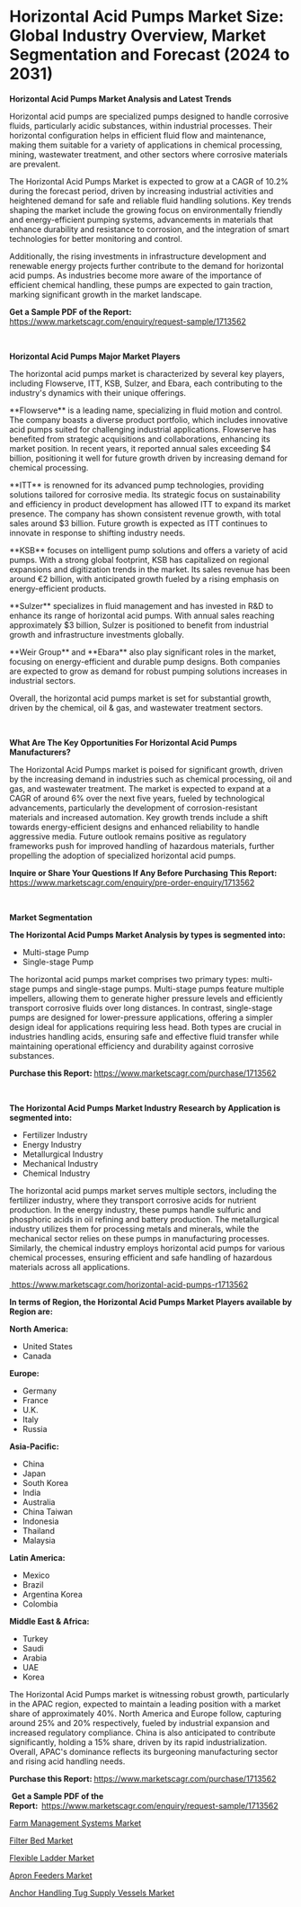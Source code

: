 <p><h1>Horizontal Acid Pumps Market Size: Global Industry Overview, Market Segmentation and Forecast (2024 to 2031)</h1></p><p><strong>Horizontal Acid Pumps Market Analysis and Latest Trends</strong></p>
<p><p>Horizontal acid pumps are specialized pumps designed to handle corrosive fluids, particularly acidic substances, within industrial processes. Their horizontal configuration helps in efficient fluid flow and maintenance, making them suitable for a variety of applications in chemical processing, mining, wastewater treatment, and other sectors where corrosive materials are prevalent.</p><p>The Horizontal Acid Pumps Market is expected to grow at a CAGR of 10.2% during the forecast period, driven by increasing industrial activities and heightened demand for safe and reliable fluid handling solutions. Key trends shaping the market include the growing focus on environmentally friendly and energy-efficient pumping systems, advancements in materials that enhance durability and resistance to corrosion, and the integration of smart technologies for better monitoring and control.</p><p>Additionally, the rising investments in infrastructure development and renewable energy projects further contribute to the demand for horizontal acid pumps. As industries become more aware of the importance of efficient chemical handling, these pumps are expected to gain traction, marking significant growth in the market landscape.</p></p>
<p><strong>Get a Sample PDF of the Report:&nbsp;</strong> <a href="https://www.marketscagr.com/enquiry/request-sample/1713562?utm_campaign=1349&utm_medium=2&utm_source=Github&utm_content=ia&utm_term=22102024&utm_id=horizontal-acid-pumps">https://www.marketscagr.com/enquiry/request-sample/1713562</a></p>
<p>&nbsp;</p>
<p><strong>Horizontal Acid Pumps Major Market Players</strong></p>
<p><p>The horizontal acid pumps market is characterized by several key players, including Flowserve, ITT, KSB, Sulzer, and Ebara, each contributing to the industry's dynamics with their unique offerings.</p><p>**Flowserve** is a leading name, specializing in fluid motion and control. The company boasts a diverse product portfolio, which includes innovative acid pumps suited for challenging industrial applications. Flowserve has benefited from strategic acquisitions and collaborations, enhancing its market position. In recent years, it reported annual sales exceeding $4 billion, positioning it well for future growth driven by increasing demand for chemical processing.</p><p>**ITT** is renowned for its advanced pump technologies, providing solutions tailored for corrosive media. Its strategic focus on sustainability and efficiency in product development has allowed ITT to expand its market presence. The company has shown consistent revenue growth, with total sales around $3 billion. Future growth is expected as ITT continues to innovate in response to shifting industry needs.</p><p>**KSB** focuses on intelligent pump solutions and offers a variety of acid pumps. With a strong global footprint, KSB has capitalized on regional expansions and digitization trends in the market. Its sales revenue has been around €2 billion, with anticipated growth fueled by a rising emphasis on energy-efficient products.</p><p>**Sulzer** specializes in fluid management and has invested in R&D to enhance its range of horizontal acid pumps. With annual sales reaching approximately $3 billion, Sulzer is positioned to benefit from industrial growth and infrastructure investments globally.</p><p>**Weir Group** and **Ebara** also play significant roles in the market, focusing on energy-efficient and durable pump designs. Both companies are expected to grow as demand for robust pumping solutions increases in industrial sectors.</p><p>Overall, the horizontal acid pumps market is set for substantial growth, driven by the chemical, oil & gas, and wastewater treatment sectors.</p></p>
<p>&nbsp;</p>
<p><strong>What Are The Key Opportunities For Horizontal Acid Pumps Manufacturers?</strong></p>
<p><p>The Horizontal Acid Pumps market is poised for significant growth, driven by the increasing demand in industries such as chemical processing, oil and gas, and wastewater treatment. The market is expected to expand at a CAGR of around 6% over the next five years, fueled by technological advancements, particularly the development of corrosion-resistant materials and increased automation. Key growth trends include a shift towards energy-efficient designs and enhanced reliability to handle aggressive media. Future outlook remains positive as regulatory frameworks push for improved handling of hazardous materials, further propelling the adoption of specialized horizontal acid pumps.</p></p>
<p><strong>Inquire or Share Your Questions If Any Before Purchasing This Report:</strong> <a href="https://www.marketscagr.com/enquiry/pre-order-enquiry/1713562?utm_campaign=1349&utm_medium=2&utm_source=Github&utm_content=ia&utm_term=22102024&utm_id=horizontal-acid-pumps">https://www.marketscagr.com/enquiry/pre-order-enquiry/1713562</a></p>
<p>&nbsp;</p>
<p><strong>Market Segmentation</strong></p>
<p><strong>The Horizontal Acid Pumps Market Analysis by types is segmented into:</strong></p>
<p><ul><li>Multi-stage Pump</li><li>Single-stage Pump</li></ul></p>
<p><p>The horizontal acid pumps market comprises two primary types: multi-stage pumps and single-stage pumps. Multi-stage pumps feature multiple impellers, allowing them to generate higher pressure levels and efficiently transport corrosive fluids over long distances. In contrast, single-stage pumps are designed for lower-pressure applications, offering a simpler design ideal for applications requiring less head. Both types are crucial in industries handling acids, ensuring safe and effective fluid transfer while maintaining operational efficiency and durability against corrosive substances.</p></p>
<p><strong>Purchase this Report:&nbsp;</strong><a href="https://www.marketscagr.com/purchase/1713562?utm_campaign=1349&utm_medium=2&utm_source=Github&utm_content=ia&utm_term=22102024&utm_id=horizontal-acid-pumps">https://www.marketscagr.com/purchase/1713562</a></p>
<p>&nbsp;</p>
<p><strong>The Horizontal Acid Pumps Market Industry Research by Application is segmented into:</strong></p>
<p><ul><li>Fertilizer Industry</li><li>Energy Industry</li><li>Metallurgical Industry</li><li>Mechanical Industry</li><li>Chemical Industry</li></ul></p>
<p><p>The horizontal acid pumps market serves multiple sectors, including the fertilizer industry, where they transport corrosive acids for nutrient production. In the energy industry, these pumps handle sulfuric and phosphoric acids in oil refining and battery production. The metallurgical industry utilizes them for processing metals and minerals, while the mechanical sector relies on these pumps in manufacturing processes. Similarly, the chemical industry employs horizontal acid pumps for various chemical processes, ensuring efficient and safe handling of hazardous materials across all applications.</p></p>
<p><a href="https://www.marketscagr.com/horizontal-acid-pumps-r1713562?utm_campaign=1349&utm_medium=2&utm_source=Github&utm_content=ia&utm_term=22102024&utm_id=horizontal-acid-pumps">&nbsp;https://www.marketscagr.com/horizontal-acid-pumps-r1713562</a></p>
<p><strong>In terms of Region, the Horizontal Acid Pumps Market Players available by Region are:</strong></p>
<p>
    <p> <strong> North America: </strong>
        <ul>
            <li>United States</li>
            <li>Canada</li>
        </ul>
        </p> 
    <p> <strong> Europe: </strong>
        <ul>
            <li>Germany</li>
            <li>France</li>
            <li>U.K.</li>
            <li>Italy</li>
            <li>Russia</li>
        </ul>
        </p> 
    <p> <strong> Asia-Pacific: </strong>
        <ul>
            <li>China</li>
            <li>Japan</li>
            <li>South Korea</li>
            <li>India</li>
            <li>Australia</li>
            <li>China Taiwan</li>
            <li>Indonesia</li>
            <li>Thailand</li>
            <li>Malaysia</li>
        </ul>
        </p> 
    <p> <strong> Latin America: </strong>
        <ul>
            <li>Mexico</li>
            <li>Brazil</li>
            <li>Argentina Korea</li>
            <li>Colombia</li>
        </ul>
        </p> 
    <p> <strong> Middle East & Africa: </strong>
        <ul>
            <li>Turkey</li>
            <li>Saudi</li>
            <li>Arabia</li>
            <li>UAE</li>
            <li>Korea</li>
        </ul>
    </p>
    </p>
<p><p>The Horizontal Acid Pumps market is witnessing robust growth, particularly in the APAC region, expected to maintain a leading position with a market share of approximately 40%. North America and Europe follow, capturing around 25% and 20% respectively, fueled by industrial expansion and increased regulatory compliance. China is also anticipated to contribute significantly, holding a 15% share, driven by its rapid industrialization. Overall, APAC's dominance reflects its burgeoning manufacturing sector and rising acid handling needs.</p></p>
<p><strong>Purchase this Report: </strong><a href="https://www.marketscagr.com/purchase/1713562?utm_campaign=1349&utm_medium=2&utm_source=Github&utm_content=ia&utm_term=22102024&utm_id=horizontal-acid-pumps">https://www.marketscagr.com/purchase/1713562</a></p>
<p>&nbsp;<strong>Get a Sample PDF of the Report:&nbsp;&nbsp;</strong><a href="https://www.marketscagr.com/enquiry/request-sample/1713562?utm_campaign=1349&utm_medium=2&utm_source=Github&utm_content=ia&utm_term=22102024&utm_id=horizontal-acid-pumps">https://www.marketscagr.com/enquiry/request-sample/1713562</a></p>
<p><strong></strong></p>
<p><p><a href="https://www.linkedin.com/pulse/global-farm-management-systems-market-pulse-trends-growth-2ct8c?utm_campaign=1349&utm_medium=2&utm_source=Github&utm_content=ia&utm_term=22102024&utm_id=horizontal-acid-pumps">Farm Management Systems Market</a></p><p><a href="https://www.linkedin.com/pulse/filter-bed-market-shifts-strategic-analysis-2024-2031-tytjc?utm_campaign=1349&utm_medium=2&utm_source=Github&utm_content=ia&utm_term=22102024&utm_id=horizontal-acid-pumps">Filter Bed Market</a></p><p><a href="https://www.linkedin.com/pulse/flexible-ladder-market-industry-landscape-growth-trajectories-bc1zc?utm_campaign=1349&utm_medium=2&utm_source=Github&utm_content=ia&utm_term=22102024&utm_id=horizontal-acid-pumps">Flexible Ladder Market</a></p><p><a href="https://issuu.com/reportprime-2/docs/apron-feeders-market-size-2030.pptx_b181439e296e25?utm_campaign=1349&utm_medium=2&utm_source=Github&utm_content=ia&utm_term=22102024&utm_id=horizontal-acid-pumps">Apron Feeders Market</a></p><p><a href="https://issuu.com/reportprime-2/docs/anchor-handling-tug-supply-vessels-_bc95068f82133a?utm_campaign=1349&utm_medium=2&utm_source=Github&utm_content=ia&utm_term=22102024&utm_id=horizontal-acid-pumps">Anchor Handling Tug Supply Vessels Market</a></p></p>